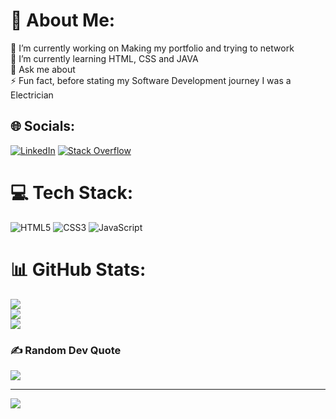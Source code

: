 # 💫 About Me:
🔭 I’m currently working on Making my portfolio and trying to network <br>🌱 I’m currently learning HTML, CSS and JAVA<br>💬 Ask me about <br>⚡ Fun fact, before stating my Software Development journey I was a Electrician


## 🌐 Socials:
[![LinkedIn](https://img.shields.io/badge/LinkedIn-%230077B5.svg?logo=linkedin&logoColor=white)](https://linkedin.com/in/Lachlan-Callcott) [![Stack Overflow](https://img.shields.io/badge/-Stackoverflow-FE7A16?logo=stack-overflow&logoColor=white)](https://stackoverflow.com/users/21385642) 

# 💻 Tech Stack:
![HTML5](https://img.shields.io/badge/html5-%23E34F26.svg?style=plastic&logo=html5&logoColor=white) ![CSS3](https://img.shields.io/badge/css3-%231572B6.svg?style=plastic&logo=css3&logoColor=white) ![JavaScript](https://img.shields.io/badge/javascript-%23323330.svg?style=plastic&logo=javascript&logoColor=%23F7DF1E) 

<!-- ![SASS](https://img.shields.io/badge/SASS-hotpink.svg?style=plastic&logo=SASS&logoColor=white) 
![GODOT](https://img.shields.io/badge/godot-3582bb.svg?style=plastic&logo=godot-engine&logoColor=white) 
![NodeJS](https://img.shields.io/badge/node.js-6DA55F?style=plastic&logo=node.js&logoColor=white) 
![Next JS](https://img.shields.io/badge/Next-black?style=plastic&logo=next.js&logoColor=white) 
<!-- ![MySQL](https://img.shields.io/badge/mysql-%2300f.svg?style=plastic&logo=mysql&logoColor=white) -->

# 📊 GitHub Stats:
![](https://github-readme-stats.vercel.app/api?username=LachlanCallcott&theme=dark&hide_border=false&include_all_commits=false&count_private=false)<br/>
![](https://github-readme-streak-stats.herokuapp.com/?user=LachlanCallcott&theme=dark&hide_border=false)<br/>
![](https://github-readme-stats.vercel.app/api/top-langs/?username=LachlanCallcott&theme=dark&hide_border=false&include_all_commits=false&count_private=false&layout=compact)

### ✍️ Random Dev Quote
![](https://quotes-github-readme.vercel.app/api?type=horizontal&theme=radical)

---
[![](https://visitcount.itsvg.in/api?id=LachlanCallcott&icon=2&color=0)](https://visitcount.itsvg.in)

<!-- Proudly created with GPRM ( https://gprm.itsvg.in ) -->
